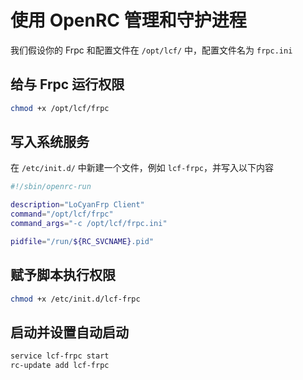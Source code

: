 # 使用 OpenRC 管理和守护进程

我们假设你的 Frpc 和配置文件在 `/opt/lcf/` 中，配置文件名为 `frpc.ini`

## 给与 Frpc 运行权限

```sh
chmod +x /opt/lcf/frpc
```

## 写入系统服务

在 `/etc/init.d/` 中新建一个文件，例如 `lcf-frpc`，并写入以下内容

```sh
#!/sbin/openrc-run

description="LoCyanFrp Client"
command="/opt/lcf/frpc"
command_args="-c /opt/lcf/frpc.ini"

pidfile="/run/${RC_SVCNAME}.pid"
```

## 赋予脚本执行权限

```sh
chmod +x /etc/init.d/lcf-frpc
```

## 启动并设置自动启动

```sh
service lcf-frpc start
rc-update add lcf-frpc
```